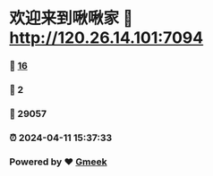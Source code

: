 # 欢迎来到啾啾家 :link: http://120.26.14.101:7094 
### :page_facing_up: [16](http://120.26.14.101:7094/tag.html) 
### :speech_balloon: 2 
### :hibiscus: 29057 
### :alarm_clock: 2024-04-11 15:37:33 
### Powered by :heart: [Gmeek](https://github.com/Meekdai/Gmeek)
